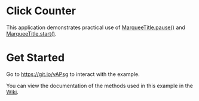 # Click Counter
This application demonstrates practical use of [MarqueeTitle.pause()](https://git.io/vFVpC) and [MarqueeTitle.start()](https://git.io/vFVpZ).

# Get Started
Go to <https://git.io/vAPsg> to interact with the example.

You can view the documentation of the methods used in this example in the [Wiki](https://git.io/vFVR4).

